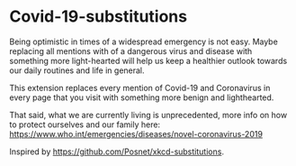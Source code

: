 Covid-19-substitutions
==================

Being optimistic in times of a widespread emergency is not easy. Maybe replacing all mentions with of a dangerous virus and disease with something more light-hearted will help us keep a healthier outlook towards our daily routines and life in general.

This extension replaces every mention of Covid-19 and Coronavirus in every page that you visit with something more benign and lighthearted.

That said, what we are currently living is unprecedented, more info on how to protect ourselves and our family here: https://www.who.int/emergencies/diseases/novel-coronavirus-2019

Inspired by https://github.com/Posnet/xkcd-substitutions.


